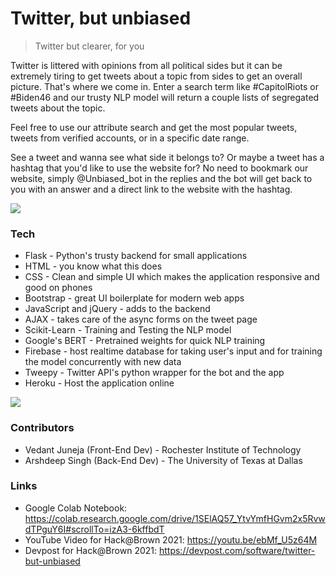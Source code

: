 # Twitter, but unbiased 
> Twitter but clearer, for you

Twitter is littered with opinions from all political sides but it can be extremely tiring to get tweets about a topic from sides to get an overall picture. That's where we come in. Enter a search term like #CapitolRiots or #Biden46 and our trusty NLP model will return a couple lists of segregated tweets about the topic.

Feel free to use our attribute search and get the most popular tweets, tweets from verified accounts, or in a specific date range.

See a tweet and wanna see what side it belongs to? Or maybe a tweet has a hashtag that you'd like to use the website for? No need to bookmark our website, simply @Unbiased_bot in the replies and the bot will get back to you with an answer and a direct link to the website with the hashtag.

![](https://i.ibb.co/C7Lcs0K/Screenshot-2021-01-24-081157.png)

### Tech

* Flask - Python's trusty backend for small applications
* HTML - you know what this does
* CSS - Clean and simple UI which makes the application responsive and good on phones
* Bootstrap - great UI boilerplate for modern web apps
* JavaScript and jQuery - adds to the backend
* AJAX - takes care of the async forms on the tweet page
* Scikit-Learn - Training and Testing the NLP model
* Google's BERT - Pretrained weights for quick NLP training
* Firebase - host realtime database for taking user's input and for training the model concurrently with new data
* Tweepy - Twitter API's python wrapper for the bot and the app
* Heroku - Host the application online

![](https://i.ibb.co/Jj35mVb/ezgif-com-gif-maker.gif)

### Contributors

* Vedant Juneja (Front-End Dev) - Rochester Institute of Technology
* Arshdeep Singh (Back-End Dev) - The University of Texas at Dallas

### Links
* Google Colab Notebook: https://colab.research.google.com/drive/1SElAQ57_YtvYmfHGvm2x5RvwdTPguY6I#scrollTo=izA3-6kffbdT
* YouTube Video for Hack@Brown 2021: https://youtu.be/ebMf_U5z64M
* Devpost for Hack@Brown 2021: https://devpost.com/software/twitter-but-unbiased
